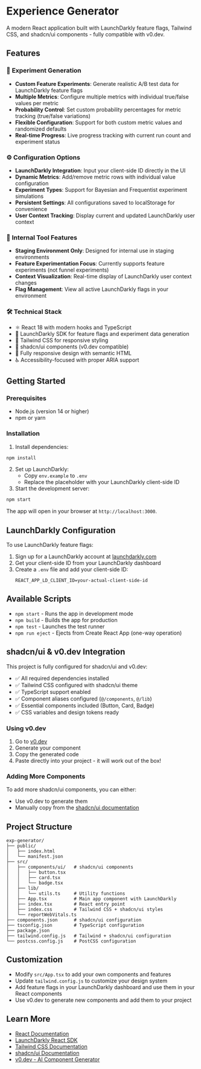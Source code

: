 # Experience Generator

A modern React application built with LaunchDarkly feature flags, Tailwind CSS, and shadcn/ui components - fully compatible with v0.dev.

## Features

### 🧪 **Experiment Generation**

- **Custom Feature Experiments**: Generate realistic A/B test data for LaunchDarkly feature flags
- **Multiple Metrics**: Configure multiple metrics with individual true/false values per metric
- **Probability Control**: Set custom probability percentages for metric tracking (true/false variations)
- **Flexible Configuration**: Support for both custom metric values and randomized defaults
- **Real-time Progress**: Live progress tracking with current run count and experiment status

### ⚙️ **Configuration Options**

- **LaunchDarkly Integration**: Input your client-side ID directly in the UI
- **Dynamic Metrics**: Add/remove metric rows with individual value configuration
- **Experiment Types**: Support for Bayesian and Frequentist experiment simulations
- **Persistent Settings**: All configurations saved to localStorage for convenience
- **User Context Tracking**: Display current and updated LaunchDarkly user context

### 🎯 **Internal Tool Features**

- **Staging Environment Only**: Designed for internal use in staging environments
- **Feature Experimentation Focus**: Currently supports feature experiments (not funnel experiments)
- **Context Visualization**: Real-time display of LaunchDarkly user context changes
- **Flag Management**: View all active LaunchDarkly flags in your environment

### 🛠️ **Technical Stack**

- ⚛️ React 18 with modern hooks and TypeScript
- 🚩 LaunchDarkly SDK for feature flags and experiment data generation
- 🎨 Tailwind CSS for responsive styling
- 🧩 shadcn/ui components (v0.dev compatible)
- 📱 Fully responsive design with semantic HTML
- ♿ Accessibility-focused with proper ARIA support

## Getting Started

### Prerequisites

- Node.js (version 14 or higher)
- npm or yarn

### Installation

1. Install dependencies:

```bash
npm install
```

2. Set up LaunchDarkly:
   - Copy `env.example` to `.env`
   - Replace the placeholder with your LaunchDarkly client-side ID
3. Start the development server:

```bash
npm start
```

The app will open in your browser at `http://localhost:3000`.

## LaunchDarkly Configuration

To use LaunchDarkly feature flags:

1. Sign up for a LaunchDarkly account at [launchdarkly.com](https://launchdarkly.com)
2. Get your client-side ID from your LaunchDarkly dashboard
3. Create a `.env` file and add your client-side ID:
   ```
   REACT_APP_LD_CLIENT_ID=your-actual-client-side-id
   ```

## Available Scripts

- `npm start` - Runs the app in development mode
- `npm build` - Builds the app for production
- `npm test` - Launches the test runner
- `npm run eject` - Ejects from Create React App (one-way operation)

## shadcn/ui & v0.dev Integration

This project is fully configured for shadcn/ui and v0.dev:

- ✅ All required dependencies installed
- ✅ Tailwind CSS configured with shadcn/ui theme
- ✅ TypeScript support enabled
- ✅ Component aliases configured (`@/components`, `@/lib`)
- ✅ Essential components included (Button, Card, Badge)
- ✅ CSS variables and design tokens ready

### Using v0.dev

1. Go to [v0.dev](https://v0.dev)
2. Generate your component
3. Copy the generated code
4. Paste directly into your project - it will work out of the box!

### Adding More Components

To add more shadcn/ui components, you can either:

- Use v0.dev to generate them
- Manually copy from the [shadcn/ui documentation](https://ui.shadcn.com)

## Project Structure

```
exp-generator/
├── public/
│   ├── index.html
│   └── manifest.json
├── src/
│   ├── components/ui/   # shadcn/ui components
│   │   ├── button.tsx
│   │   ├── card.tsx
│   │   └── badge.tsx
│   ├── lib/
│   │   └── utils.ts     # Utility functions
│   ├── App.tsx          # Main app component with LaunchDarkly
│   ├── index.tsx        # React entry point
│   ├── index.css        # Tailwind CSS + shadcn/ui styles
│   └── reportWebVitals.ts
├── components.json      # shadcn/ui configuration
├── tsconfig.json        # TypeScript configuration
├── package.json
├── tailwind.config.js   # Tailwind + shadcn/ui configuration
└── postcss.config.js    # PostCSS configuration
```

## Customization

- Modify `src/App.tsx` to add your own components and features
- Update `tailwind.config.js` to customize your design system
- Add feature flags in your LaunchDarkly dashboard and use them in your React components
- Use v0.dev to generate new components and add them to your project

## Learn More

- [React Documentation](https://reactjs.org/)
- [LaunchDarkly React SDK](https://docs.launchdarkly.com/sdk/client-side/react)
- [Tailwind CSS Documentation](https://tailwindcss.com/docs)
- [shadcn/ui Documentation](https://ui.shadcn.com)
- [v0.dev - AI Component Generator](https://v0.dev)
